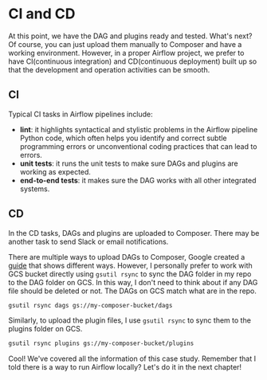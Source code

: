 # CI and CD

At this point, we have the DAG and plugins ready and tested. What's next? Of course, you can just upload them manually to Composer and have a working environment. However, in a proper Airflow project, we prefer to have CI(continuous integration) and CD(continuous deployment) built up so that the development and operation activities can be smooth.

## CI
Typical CI tasks in Airflow pipelines include:
- **lint**: it highlights syntactical and stylistic problems in the Airflow pipeline Python code, which often helps you identify and correct subtle programming errors or unconventional coding practices that can lead to errors.
- **unit tests**: it runs the unit tests to make sure DAGs and plugins are working as expected.
- **end-to-end tests**: it makes sure the DAG works with all other integrated systems.

## CD
In the CD tasks, DAGs and plugins are uploaded to Composer. There may be another task to send Slack or email notifications.

There are multiple ways to upload DAGs to Composer, Google created a [guide](https://cloud.google.com/composer/docs/how-to/using/managing-dags) that shows different ways. However, I personally prefer to work with GCS bucket directly using `gsutil rsync` to sync the DAG folder in my repo to the DAG folder on GCS. In this way, I don't need to think about if any DAG file should be deleted or not. The DAGs on GCS match what are in the repo.
```bash
gsutil rsync dags gs://my-composer-bucket/dags
```

Similarly, to upload the plugin files, I use `gsutil rsync` to sync them to the plugins folder on GCS.
```bash
gsutil rsync plugins gs://my-composer-bucket/plugins
```

Cool! We've covered all the information of this case study. Remember that I told there is a way to run Airflow locally? Let's do it in the next chapter!